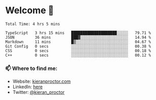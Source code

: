 # Welcome 🦘

<!--START_SECTION:waka-->

```text
Total Time: 4 hrs 5 mins

TypeScript   3 hrs 15 mins   ████████████████████░░░░░   79.71 %
JSON         36 mins         ███▓░░░░░░░░░░░░░░░░░░░░░   14.94 %
Markdown     11 mins         █▒░░░░░░░░░░░░░░░░░░░░░░░   04.67 %
Git Config   0 secs          ░░░░░░░░░░░░░░░░░░░░░░░░░   00.38 %
CSS          0 secs          ░░░░░░░░░░░░░░░░░░░░░░░░░   00.18 %
C++          0 secs          ░░░░░░░░░░░░░░░░░░░░░░░░░   00.12 %
```

<!--END_SECTION:waka-->

### 📫 Where to find me:

-   Website: [kieranproctor.com](https://kieranproctor.com/)
-   LinkedIn: [here](https://www.linkedin.com/in/kieran-proctor-086b5a159/)
-   Twitter: [@kieran_proctor](https://twitter.com/kieran_proctor)
